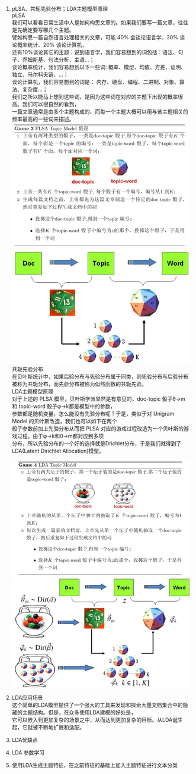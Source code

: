 1. pLSA、共轭先验分布；LDA主题模型原理    
    pLSA  
    我们可以看看日常生活中人是如何构思文章的。如果我们要写一篇文章，往往是先确定要写哪几个主题。  
    譬如构思一篇自然语言处理相关的文章，可能 40\% 会谈论语言学、30\% 谈论概率统计、20\% 谈论计算机、  
    还有10\%谈论其它的主题：说到语言学，我们容易想到的词包括：语法、句子、乔姆斯基、句法分析、主语…；  
    谈论概率统计，我们容易想到以下一些词: 概率、模型、均值、方差、证明、独立、马尔科夫链、…；  
    谈论计算机，我们容易想到的词是： 内存、硬盘、编程、二进制、对象、算法、复杂度…；  
    我们之所以能马上想到这些词，是因为这些词在对应的主题下出现的概率很高。我们可以很自然的看到，  
    一篇文章通常是由多个主题构成的、而每一个主题大概可以用与该主题相关的频率最高的一些词来描述。  
    ![img](https://github.com/lbj000/nlp/blob/master/game-plsa.jpg)  
    ![img](https://github.com/lbj000/nlp/blob/master/plsa-doc-topic-word.jpg)  
    共轭先验分布  
    在贝叶斯统计中，如果后验分布与先验分布属于同类，则先验分布与后验分布被称为共轭分布，而先验分布被称为似然函数的共轭先验。  
    LDA主题模型原理  
    对于上述的 PLSA 模型，贝叶斯学派显然是有意见的，doc-topic 骰子θ→m和 topic-word 骰子φ→k都是模型中的参数，  
    参数都是随机变量，怎么能没有先验分布呢？于是，类似于对 Unigram Model 的贝叶斯改造，我们也可以如下在两个  
    骰子参数前加上先验分布从而把 PLSA 对应的游戏过程改造为一个贝叶斯的游戏过程。由于φ→k和θ→m都对应到多项  
    分布，所以先验分布的一个好的选择就是Drichlet分布，于是我们就得到了 LDA(Latent Dirichlet Allocation)模型。  
    
    ![img](https://github.com/lbj000/nlp/blob/master/game-lda-1.jpg)  
    ![img](https://github.com/lbj000/nlp/blob/master/lda-dice.jpg)  
2. LDA应用场景   
    这个简单的LDA模型提供了一个强大的工具来发现和探索大量文档集合中的隐藏的主题结构。但是，在众多使用LDA建模的好处是，  
    它可以嵌入到更加复杂的场景之中，从而达到更加复杂的目标。从LDA诞生起，它就被不断地扩展和适配。
3. LDA优缺点   
4. LDA 参数学习   
5. 使用LDA生成主题特征，在之前特征的基础上加入主题特征进行文本分类  
